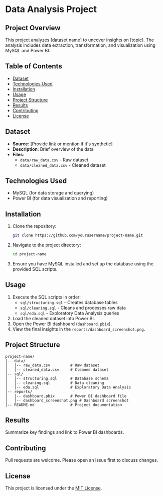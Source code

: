 # Data Analysis Project

## Project Overview
This project analyzes [dataset name] to uncover insights on [topic]. The analysis includes data extraction, transformation, and visualization using MySQL and Power BI.

## Table of Contents
- [Dataset](#dataset)
- [Technologies Used](#technologies-used)
- [Installation](#installation)
- [Usage](#usage)
- [Project Structure](#project-structure)
- [Results](#results)
- [Contributing](#contributing)
- [License](#license)

## Dataset
- **Source**: [Provide link or mention if it's synthetic]
- **Description**: Brief overview of the data
- **Files**:
  - `data/raw_data.csv` - Raw dataset
  - `data/cleaned_data.csv` - Cleaned dataset

## Technologies Used
- MySQL (for data storage and querying)
- Power BI (for data visualization and reporting)

## Installation
1. Clone the repository:
   ```sh
   git clone https://github.com/yourusername/project-name.git
   ```
2. Navigate to the project directory:
   ```sh
   cd project-name
   ```
3. Ensure you have MySQL installed and set up the database using the provided SQL scripts.

## Usage
1. Execute the SQL scripts in order:
   - `sql/structuring.sql` - Creates database tables
   - `sql/cleaning.sql` - Cleans and processes raw data
   - `sql/eda.sql` - Exploratory Data Analysis queries
2. Load the cleaned dataset into Power BI.
3. Open the Power BI dashboard (`dashboard.pbix`).
4. View the final insights in the `reports/dashboard_screenshot.png`.

## Project Structure
```
project-name/
│-- data/
│   │-- raw_data.csv         # Raw dataset
│   │-- cleaned_data.csv     # Cleaned dataset
│-- sql/
│   │-- structuring.sql      # Database schema
│   │-- cleaning.sql         # Data cleaning
│   │-- eda.sql              # Exploratory Data Analysis
│-- reports/
│   │-- dashboard.pbix       # Power BI dashboard file
│   │-- dashboard_screenshot.png # Dashboard screenshot
│-- README.md                # Project documentation
```

## Results
Summarize key findings and link to Power BI dashboards.

## Contributing
Pull requests are welcome. Please open an issue first to discuss changes.

## License
This project is licensed under the [MIT License](LICENSE).


